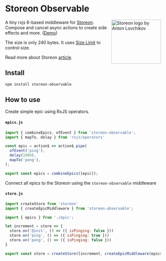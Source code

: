 # Storeon Observable

<img src="https://storeon.github.io/storeon/logo.svg" align="right" alt="Storeon logo by Anton Lovchikov" width="160" height="142">

A tiny rxjs 6-based middleware for [Storeon]. Compose and cancel async actions to create side effects and more. ([Demo])

The size is only 240 bytes. It uses [Size Limit] to control size.

Read more about Storeon [article]. 

[storeon]: https://github.com/storeon/storeon 
[size limit]: https://github.com/ai/size-limit
[demo]: https://codesandbox.io/s/admiring-beaver-edi8m
[article]: https://evilmartians.com/chronicles/storeon-redux-in-173-bytes 

## Install

```sh
npm install storeon-observable
``` 

## How to use

Create simple epic using RxJS operators.

#### `epics.js`
```javascript
import { combineEpics, ofEvent } from 'storeon-observable';
import { mapTo, delay } from 'rxjs/operators'

const epic = action$ => action$.pipe(
  ofEvent('ping'),
  delay(1000),
  mapTo('pong'),
);

export const epics = combineEpics([epic]);
```

Connect all epics to the Storeon using the `storeon-observable` middleware

#### `store.js`
```javascript
import createStore from 'storeon'
import { createEpicMiddleware } from 'storeon-observable';

import { epics } from './epic';

let increment = store => {
  store.on('@init', () => ({ isPinging: false }))
  store.on('ping', () => ({ isPinging: true }))
  store.on('pong', () => ({ isPinging: false }))
}

export const store = createStore([increment, createEpicMiddleware(epics)]);
```